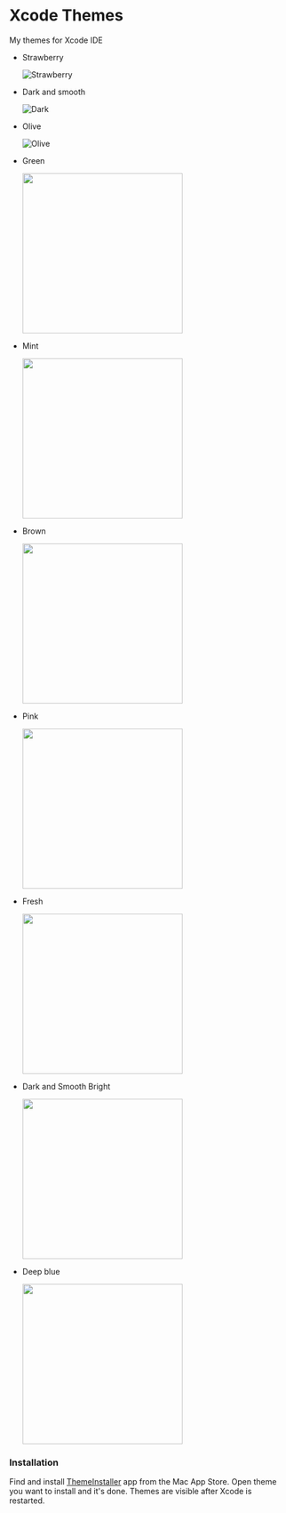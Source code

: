 # Xcode Themes
My themes for Xcode IDE

* Strawberry

  ![Strawberry][img-strawberry]

* Dark and smooth

  ![Dark][img-dark-and-smooth]

* Olive

  ![Olive][img-olive]
  
* Green

  <img src="https://s21.postimg.org/9xsqupslz/image.png" width="288" />
  
* Mint

  <img src="https://s21.postimg.org/l8qt5ca3b/image.png" width="288" />
  
* Brown

  <img src="https://s21.postimg.org/jxnnam3vb/image.png" width="288" />
  
* Pink

  <img src="https://s18.postimg.org/err2eujnt/image.png" width="288" />
  
* Fresh

  <img src="https://s21.postimg.org/wb0hhitjr/image.png" width="288" />
  
* Dark and Smooth Bright

  <img src="https://s18.postimg.org/kehq9vvah/image.png" width="288" />
  
* Deep blue

  <img src="https://s18.postimg.org/sczb10pfd/image.png" width="288" />

  
### Installation
Find and install [ThemeInstaller][1] app from the Mac App Store. Open theme you want to install and it's done. Themes are visible after Xcode is restarted.

[img-strawberry]: https://s21.postimg.org/gfrjmmvoz/image.png
[img-dark-and-smooth]:  https://s21.postimg.org/5iq7xv8xf/image.png
[img-olive]:  https://s21.postimg.org/omjje7lrn/image.png

[1]:	https://itunes.apple.com/app/themeinstaller/id1148208665
